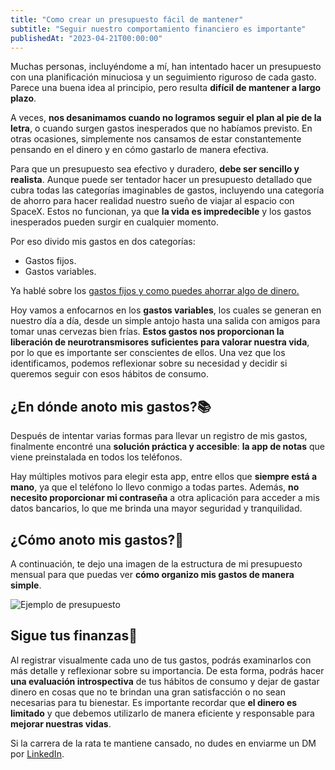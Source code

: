 ```yaml
---
title: "Como crear un presupuesto fácil de mantener"
subtitle: "Seguir nuestro comportamiento financiero es importante"
publishedAt: "2023-04-21T00:00:00"
---
```


Muchas personas, incluyéndome a mí, han intentado hacer un presupuesto con una planificación minuciosa y un seguimiento riguroso de cada gasto. Parece una buena idea al principio, pero resulta **difícil de mantener a largo plazo**.

A veces, **nos desanimamos cuando no logramos seguir el plan al pie de la letra**, o cuando surgen gastos inesperados que no habíamos previsto. En otras ocasiones, simplemente nos cansamos de estar constantemente pensando en el dinero y en cómo gastarlo de manera efectiva.

Para que un presupuesto sea efectivo y duradero, **debe ser sencillo y realista**. Aunque puede ser tentador hacer un presupuesto detallado que cubra todas las categorías imaginables de gastos, incluyendo una categoría de ahorro para hacer realidad nuestro sueño de viajar al espacio con SpaceX. Estos no funcionan, ya que **la vida es impredecible** y los gastos inesperados pueden surgir en cualquier momento.

Por eso divido mis gastos en dos categorías:

- Gastos fijos.
- Gastos variables.

Ya hablé sobre los [gastos fijos y como puedes ahorrar algo de dinero.](https://www.douglasirrazabal.dev/blog/como-ahorrar-dinero)

Hoy vamos a enfocarnos en los **gastos variables**, los cuales se generan en nuestro día a día, desde un simple antojo hasta una salida con amigos para tomar unas cervezas bien frías. **Estos gastos nos proporcionan la liberación de neurotransmisores suficientes para valorar nuestra vida**, por lo que es importante ser conscientes de ellos. Una vez que los identificamos, podemos reflexionar sobre su necesidad y decidir si queremos seguir con esos hábitos de consumo.

## ¿En dónde anoto mis gastos?📚

Después de intentar varias formas para llevar un registro de mis gastos, finalmente encontré una **solución práctica y accesible**: **la app de notas** que viene preinstalada en todos los teléfonos.

Hay múltiples motivos para elegir esta app, entre ellos que **siempre está a mano**, ya que el teléfono lo llevo conmigo a todas partes. Además, **no necesito proporcionar mi contraseña** a otra aplicación para acceder a mis datos bancarios, lo que me brinda una mayor seguridad y tranquilidad.

## ¿Cómo anoto mis gastos?📝

A continuación, te dejo una imagen de la estructura de mi presupuesto mensual para que puedas ver **cómo organizo mis gastos de manera simple**.

![Ejemplo de presupuesto](/budget-example.jpg)

## Sigue tus finanzas🏃

Al registrar visualmente cada uno de tus gastos, podrás examinarlos con más detalle y reflexionar sobre su importancia. De esta forma, podrás hacer **una evaluación introspectiva** de tus hábitos de consumo y dejar de gastar dinero en cosas que no te brindan una gran satisfacción o no sean necesarias para tu bienestar. Es importante recordar que **el dinero es limitado** y que debemos utilizarlo de manera eficiente y responsable para **mejorar nuestras vidas**.

Si la carrera de la rata te mantiene cansado, no dudes en enviarme un DM por [LinkedIn](https://www.linkedin.com/in/douglasirrazabal/).
